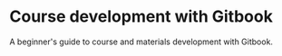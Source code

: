# Course development with Gitbook

A beginner's guide to course and materials development with Gitbook.

